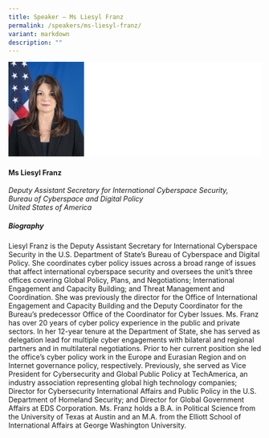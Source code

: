 ```yaml
---
title: Speaker – Ms Liesyl Franz
permalink: /speakers/ms-liesyl-franz/
variant: markdown
description: ""
---
```

![](/images/2024%20speakers/Liesyl_Franz.png)
#### **Ms Liesyl Franz**

*Deputy Assistant Secretary for International Cyberspace Security, <br>
 Bureau of Cyberspace and Digital Policy<br>United States of America*
 
##### **Biography**
Liesyl Franz is the Deputy Assistant Secretary for International Cyberspace Security in the U.S. Department of State’s Bureau of Cyberspace and Digital Policy.  She coordinates cyber policy issues across a broad range of issues that affect international cyberspace security and oversees the unit’s three offices covering Global Policy, Plans, and Negotiations; International Engagement and Capacity Building; and Threat Management and Coordination.  She was previously the director for the Office of International Engagement and Capacity Building and the Deputy Coordinator for the Bureau’s predecessor Office of the Coordinator for Cyber Issues. Ms. Franz has over 20 years of cyber policy experience in the public and private sectors. In her 12-year tenure at the Department of State, she has served as delegation lead for multiple cyber engagements with bilateral and regional partners and in multilateral negotiations.  Prior to her current position she led the office’s cyber policy work in the Europe and Eurasian Region and on Internet governance policy, respectively.  Previously, she served as Vice President for Cybersecurity and Global Public Policy at TechAmerica, an industry association representing global high technology companies; Director for Cybersecurity International Affairs and Public Policy in the U.S. Department of Homeland Security; and Director for Global Government Affairs at EDS Corporation. Ms. Franz holds a B.A. in Political Science from the University of Texas at Austin and an M.A. from the Elliott School of International Affairs at George Washington University.